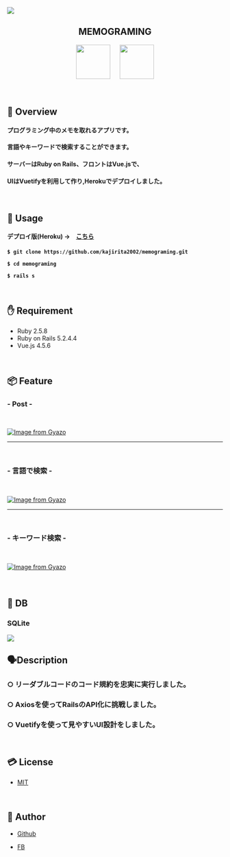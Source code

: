 <img src="https://www.shutterstock.com/editor/design/14565028?share_code=abada2d4b007582fb25fd6b7a09a5e39">

<h2 align="center">MEMOGRAMING</h2>
<p align="center">
  <a href="https://rubyonrails.org/"><img src="https://www.tcmobile.jp/dev_blog/wp-content/uploads/2015/09/022c1ca11803434db443573590757756.png" width="80px;" /></a>
<a>　</a>
  <a href="https://jp.vuejs.org/index.html"><img src="https://upload.wikimedia.org/wikipedia/commons/f/f1/Vue.png" height="80px;" /></a>
<a>　</a>
</p>

<br>

## 👄 Overview

<h4>プログラミング中のメモを取れるアプリです。</h4>
<h4>言語やキーワードで検索することができます。</h4>
<h4>サーバーはRuby on Rails、フロントはVue.jsで、 </h4>
<h4>UIはVuetifyを利用して作り,Herokuでデプロイしました。</h4>


<br>

## 📱 Usage

<h4>デプロイ版(Heroku) →　<a href="https://memograming.herokuapp.com/">こちら</a><h4>
  


<h4>

`$ git clone https://github.com/kajirita2002/memograming.git`


`$ cd memograming`


`$ rails s`

<br>

## ✋ Requirement

* Ruby 2.5.8
* Ruby on Rails 5.2.4.4
* Vue.js 4.5.6

<br> 

## 📦 Feature

<h3>- Post -</h3>

<br>

[![Image from Gyazo](https://i.gyazo.com/cb5bdf2a5b8f092df0c1313edca42a6f.gif)](https://gyazo.com/cb5bdf2a5b8f092df0c1313edca42a6f)

---

<br>



<h3>- 言語で検索 -</h3>

<br>

[![Image from Gyazo](https://i.gyazo.com/396948d0cc212dc0b38e59210663060c.gif)](https://gyazo.com/396948d0cc212dc0b38e59210663060c)

---

<br>

<h3>- キーワード検索 -</h3>

<br>

[![Image from Gyazo](https://i.gyazo.com/4ab431165d5539e07158ae1bb9ed1449.gif)](https://gyazo.com/4ab431165d5539e07158ae1bb9ed1449)


<br>

## 🕋 DB　

### SQLite

<img src="https://upload.wikimedia.org/wikipedia/commons/3/38/SQLite370.svg">


<br>

## 🗣Description


### ○ リーダブルコードのコード規約を忠実に実行しました。
### ○ Axiosを使ってRailsのAPI化に挑戦しました。
### ○ Vuetifyを使って見やすいUI設計をしました。

<br>



## 💳 License

- [MIT](https://raw.githubusercontent.com/aocattleya/Ramen-Timer/master/LICENSE) 

<br>

## 👨 Author

- [Github](https://github.com/kajirita2002)

- [FB](https://www.facebook.com/rita.kajimura.1/)


